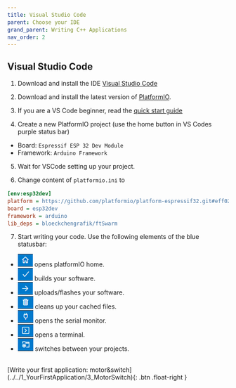 ```yaml
---
title: Visual Studio Code
parent: Choose your IDE
grand_parent: Writing C++ Applications
nav_order: 2
---
```


## Visual Studio Code

1. Download and install the IDE [Visual Studio Code](https://code.visualstudio.com/)

2. Download and install the latest version of [PlatformIO](https://platformio.org/install/ide?install=vscode).

3. If you are a VS Code beginner, read the [quick start guide](https://docs.platformio.org/page/ide/vscode.html#quick-start)

4. Create a new PlatformIO project (use the home button in VS Codes purple status bar)
- Board: `Espressif ESP 32 Dev Module`
- Framework: `Arduino Framework`

5. Wait for VSCode setting up your project.

6. Change content of `platformio.ini` to
```ini
[env:esp32dev]
platform = https://github.com/platformio/platform-espressif32.git#eff0222cd1ce270a9c5f6d183e6e240f5e5cd458
board = esp32dev
framework = arduino
lib_deps = bloeckchengrafik/ftSwarm
```

7. Start writing your code. Use the following elements of the blue statusbar:
- ![Home](/assets/img/vs_home.png) opens platformIO home. 
- ![build](/assets/img/vs_build.png) builds your software.
- ![upload](/assets/img/vs_upload.png) uploads/flashes your software.
- ![clean](/assets/img/vs_clean.png) cleans up your cached files.
- ![serial](/assets/img/vs_serial.png) opens the serial monitor.
- ![terminal](/assets/img/vs_terminal.png) opens a terminal.
- ![switch](/assets/img/vs_switch.png) switches between your projects.


<br>
[Write your first application: motor&switch](../../1_YourFirstApplication/3_MotorSwitch){: .btn .float-right }
<br>

